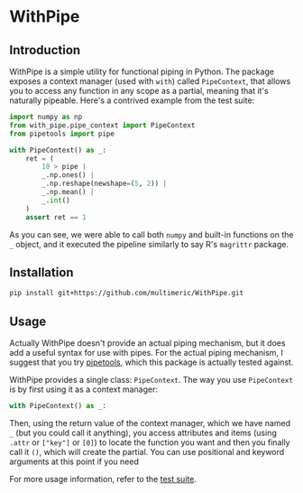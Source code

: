# WithPipe
## Introduction

WithPipe is a simple utility for functional piping in Python.
The package exposes a context manager (used with `with`) called `PipeContext`, that allows you to access any function in any scope as a partial, meaning that it's naturally pipeable.
Here's a contrived example from the test suite:

```python
import numpy as np
from with_pipe.pipe_context import PipeContext
from pipetools import pipe

with PipeContext() as _:
    ret = (
        10 > pipe |
        _.np.ones() |
        _.np.reshape(newshape=(5, 2)) |
        _.np.mean() |
        _.int()
    )
    assert ret == 1
```

As you can see, we were able to call both `numpy` and built-in functions on the `_` object, and it executed the pipeline similarly to say R's `magrittr` package.

## Installation
```bash
pip install git+https://github.com/multimeric/WithPipe.git
```

## Usage
Actually WithPipe doesn't provide an actual piping mechanism, but it does add a useful syntax for use with pipes.
For the actual piping mechanism, I suggest that you try [pipetools](https://0101.github.io/pipetools/doc/index.html), which this package is actually tested against.

WithPipe provides a single class: `PipeContext`.
The way you use `PipeContext` is by first using it as a context manager:
```python
with PipeContext() as _:
```

Then, using the return value of the context manager, which we have named `_` (but you could call it anything), you access attributes and items (using `.attr` or `["key"]` or `[0]`) to locate the function you want and then you finally call it `()`, which will create the partial.
You can use positional and keyword arguments at this point if you need

For more usage information, refer to the [test suite](https://github.com/multimeric/WithPipe/tree/master/test).